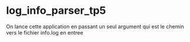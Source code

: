 # log_info_parser_tp5
On lance cette application en passant un seul argument qui est le chemin vers le fichier info.log en entree
